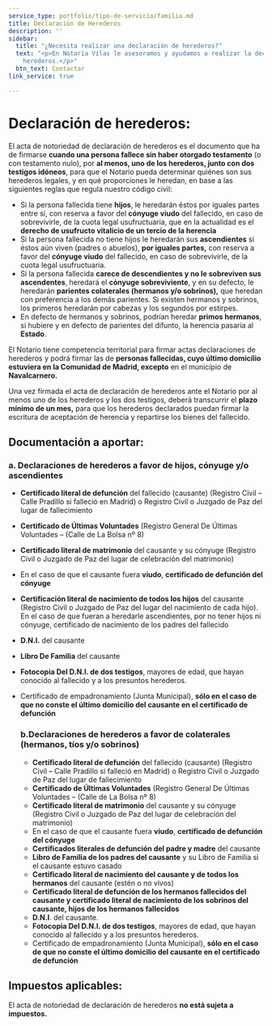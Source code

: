 ```yaml
---
service_type: portfolio/tipo-de-servicio/familia.md
title: Declaración de Herederos
description: ''
sidebar:
  title: "¿Necesita realizar una declaración de herederos?"
  text: "<p>En Notaría Vilas le asesoramos y ayudamos a realizar la declaración de
    herederos.</p>"
  btn_text: Contactar
link_service: true

---
```

# **Declaración de herederos:**

El acta de notoriedad de declaración de herederos es el documento que ha de firmarse **cuando una persona fallece sin haber otorgado testamento** (o con testamento nulo), por **al menos, uno de los herederos, junto con dos testigos idóneos**, para que el Notario pueda determinar quiénes son sus herederos legales, y en qué proporciones le heredan, en base a las siguientes reglas que regula nuestro código civil:

* Si la persona fallecida tiene **hijos**, le heredarán éstos por iguales partes entre sí, con reserva a favor del **cónyuge viudo** del fallecido, en caso de sobrevivirle, de la cuota legal usufructuaria, que en la actualidad es el **derecho de usufructo vitalicio de un tercio de la herencia**
* Si la persona fallecida no tiene hijos le heredarán sus **ascendientes** si éstos aún viven (padres o abuelos), **por iguales partes,** con reserva a favor del **cónyuge viudo** del fallecido, en caso de sobrevivirle, de la cuota legal usufructuaria.
* Si la persona fallecida **carece de descendientes y no le sobreviven sus ascendentes**, heredará el **cónyuge sobreviviente**, y en su defecto, le heredarán **parientes colaterales (hermanos y/o sobrinos),** que heredan con preferencia a los demás parientes. Si existen hermanos y sobrinos, los primeros heredarán por cabezas y los segundos por estirpes.
* En defecto de hermanos y sobrinos, podrían heredar **primos hermanos**, si hubiere y en defecto de parientes del difunto, la herencia pasaría al **Estado**.

El Notario tiene competencia territorial para firmar actas declaraciones de herederos y podrá firmar las de **personas fallecidas, cuyo último domicilio estuviera en la Comunidad de Madrid, excepto** en el municipio de **Navalcarnero.**

Una vez firmada el acta de declaración de herederos ante el Notario por al menos uno de los herederos y los dos testigos, deberá transcurrir el **plazo mínimo de un mes,** para que los herederos declarados puedan firmar la escritura de aceptación de herencia y repartirse los bienes del fallecido.

## **Documentación a aportar**:

### **a.** **Declaraciones de herederos a favor de hijos, cónyuge y/o ascendientes**

* **Certificado literal de defunción** del fallecido (causante) (Registro Civil – Calle Pradillo si falleció en Madrid) o Registro Civil o Juzgado de Paz del lugar de fallecimiento
* **Certificado de Últimas Voluntades** (Registro General De Últimas Voluntades – (Calle de La Bolsa nº 8)
* **Certificado literal de matrimonio** del causante y su cónyuge (Registro Civil o Juzgado de Paz del lugar de celebración del matrimonio)
* En el caso de que el causante fuera **viudo**, **certificado de defunción del cónyuge**
* **Certificación literal de nacimiento de todos los hijos** del causante (Registro Civil o Juzgado de Paz del lugar del nacimiento de cada hijo). En el caso de que fueran a heredarle ascendientes, por no tener hijos ni cónyuge, certificado de nacimiento de los padres del fallecido
* **D.N.I.** del causante
* **Libro De Familia** del causante
* **Fotocopia Del D.N.I. de dos testigos**, mayores de edad, que hayan conocido al fallecido y a los presuntos herederos.
* Certificado de empadronamiento (Junta Municipal), **sólo en el caso de que no conste el último domicilio del causante en el certificado de defunción**

  ### **b.Declaraciones de herederos a favor de colaterales (hermanos, tíos y/o sobrinos)**
  * **Certificado literal de defunción** del fallecido (causante) (Registro Civil – Calle Pradillo si falleció en Madrid) o Registro Civil o Juzgado de Paz del lugar de fallecimiento
  * **Certificado de Últimas Voluntades** (Registro General De Últimas Voluntades – (Calle de La Bolsa nº 8)
  * **Certificado literal de matrimonio** del causante y su cónyuge (Registro Civil o Juzgado de Paz del lugar de celebración del matrimonio)
  * En el caso de que el causante fuera **viudo**, **certificado de defunción del cónyuge**
  * **Certificados literales de defunción del padre y madre** del causante
  * **Libro de Familia de los padres del causante** y su Libro de Familia si el causante estuvo casado
  * **Certificado literal de nacimiento del causante y de todos los hermanos** del causante (estén o no vivos)
  * **Certificado literal de defunción de los hermanos fallecidos del causante y certificado literal de nacimiento de los sobrinos del causante, hijos de los hermanos fallecidos**
  * **D.N.I**. del causante.
  * **Fotocopia Del D.N.I. de dos testigos**, mayores de edad, que hayan conocido al fallecido y a los presuntos herederos.
  * Certificado de empadronamiento (Junta Municipal), **sólo en el caso de que no conste el último domicilio del causante en el certificado de defunción**

## **Impuestos aplicables:**

El acta de notoriedad de declaración de herederos **no está sujeta a impuestos.**